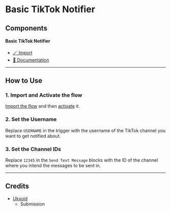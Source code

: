 # Basic TikTok Notifier

## Components

#### Basic TikTok Notifier

- [🪄 Import](https://inventor.gg/dash/share/component/21fa4a22c9bc4eaabed862951334c7c0)
- [📙 Documentation](#how-to-use)

***

## How to Use

### 1. Import and Activate the flow
[Import the flow](#basic-tiktok-notifier-1) and then [activate](../docs/how-to-activate-disabled-components.md) it.

### 2. Set the Username
Replace `USERNAME` in the trigger with the username of the TikTok channel you want to get notified about.

### 3. Set the Channel IDs
Replace `12345` in the `Send Text Message` blocks with the ID of the channel where you intend the messages to be sent in.

***

## Credits
- [Ukxoid](https://discord.com/users/1251642853692539091)
  - Submission
